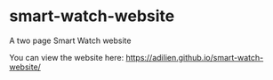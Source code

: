 # smart-watch-website
A two page Smart Watch website

You can view the website here: https://adilien.github.io/smart-watch-website/
